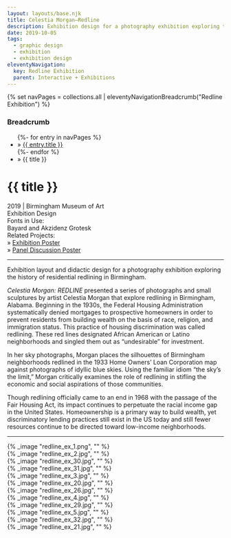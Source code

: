 ```yaml
---
layout: layouts/base.njk
title: Celestia Morgan—Redline
description: Exhibition design for a photography exhibition exploring the history of residential redlining
date: 2019-10-05
tags:
  - graphic design
  - exhibition
  - exhibition design
eleventyNavigation:
  key: Redline Exhibition
  parent: Interactive + Exhibitions
---
```

{% set navPages = collections.all | eleventyNavigationBreadcrumb("Redline Exhibition") %}
<div class="breadcrumb">
    <h3 class="visually-hidden">Breadcrumb</h3>
	<ul class="nav">
            {%- for entry in navPages %}
		<li class="nav-item"{% if entry.url == page.url %} class="active-breadcrumb"{% endif %}> » <a href="{{ entry.url }}">{{ entry.title }}</a></li>
  	    	{%- endfor %}
	    <li class="nav-item"><active-breadcrumb>» {{ title }}</active-breadcrumb></li>
	</ul>
</div>
<div class="container">
	<div class="row"></div>
	<div class="row">
		<div class="col-4 col-4-md col-4-lg">
			<h1>{{ title }}</h1>
			<figcaption>2019 | Birmingham Museum of Art</figcaption>
			<figcaption>Exhibition Design</figcaption>
			<figcaption>Fonts in Use:</br>Bayard and Akzidenz Grotesk</figcaption>
			<figcaption>Related Projects:
				</br>» <a href=/creative_index/campaigns_posters/2019_redline>Exhibition Poster</a>
				</br>» <a href=/creative_index/campaigns_posters/2019_redlining>Panel Discussion Poster</a>
			</figcaption>
			<hr>
		    	<p>Exhibition layout and didactic design for a photography exhibition exploring the history of residential redlining in Birmingham.</p>
				<p><em>Celestia Morgan: REDLINE</em> presented a series of photographs and small sculptures by artist Celestia Morgan that explore redlining in Birmingham, Alabama. Beginning in the 1930s, the Federal Housing Administration systematically denied mortgages to prospective homeowners in order to prevent residents from building wealth on the basis of race, religion, and immigration status. This practice of housing discrimination was called redlining. These red lines designated African American or Latino neighborhoods and singled them out as “undesirable” for investment. <p>In her sky photographs, Morgan places the silhouettes of Birmingham neighborhoods redlined in the 1933 Home Owners’ Loan Corporation map against photographs of idyllic blue skies. Using the familiar idiom “the sky’s the limit,” Morgan critically examines the role of redlining in stifling the economic and social aspirations of those communities.</p>
				<p>Though redlining officially came to an end in 1968 with the passage of the Fair Housing Act, its impact continues to perpetuate the racial income gap in the United States. Homeownership is a primary way to build wealth, yet discriminatory lending practices still exist in the US today and still fewer resources continue to be directed toward low-income neighborhoods.</P>
			<hr>
		</div>
        <div class="col"></div>
		<div class="col-6 col-6-md col-6-lg">{% _image "redline_ex_1.png", "" %}</div>
	</div>
	<div class="row"></div>
	<div class="row">
		<div class="col"></div>
		<div class="col-8 col-8-md col-8-lg">{% _image "redline_ex_2.jpg", "" %}</div>
	</div>
	<div class="row">
		<div class="col-5 col-5-md col-5-lg"><div class="spacer"></div>{% _image "redline_ex_30.jpg", "" %}</div>
		<div class="col-5 col-5-md col-5-lg"><div class="spacer-sm"></div>{% _image "redline_ex_31.jpg", "" %}<div class="spacer"></div></div>
		<div class="col-2 col-2-md col-2-lg"></div>
  	</div>
	<div class="row">
		<div class="col"></div>
		<div class="col-8 col-8-md col-8-lg">{% _image "redline_ex_3.jpg", "" %}</div>
	</div>
	<div class="row">
		<div class="col"><div class="spacer"></div>{% _image "redline_ex_20.jpg", "" %}</div>
		<div class="col"><div class="spacer-sm"></div>{% _image "redline_ex_26.jpg", "" %}<div class="spacer"></div></div>
  	</div>
	<div class="row">
		<div class="col-8 col-8-md col-8-lg">{% _image "redline_ex_4.jpg", "" %}</div>
		<div class="col"></div>
	</div>
	<div class="row">
		<div class="col"></div>
		<div class="col-8 col-8-md col-8-lg">{% _image "redline_ex_29.jpg", "" %}</div>
	</div>
	<div class="row">
		<div class="col-8 col-8-md col-8-lg">{% _image "redline_ex_5.jpg", "" %}</div>
		<div class="col"></div>
	</div>
	<div class="row">
		<div class="col-2 col-2-md col-2-lg"></div>
		<div class="col-5 col-5-md col-5-lg"><div class="spacer"></div>{% _image "redline_ex_32.jpg", "" %}</div>
		<div class="col-5 col-5-md col-5-lg"><div class="spacer-sm"></div>{% _image "redline_ex_21.jpg", "" %}<div class="spacer"></div></div>
  	</div>
</div>
